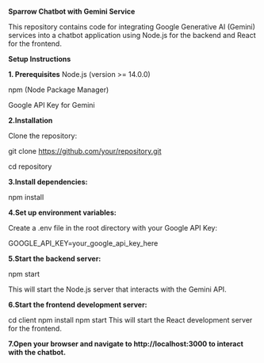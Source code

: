 **Sparrow Chatbot with Gemini Service**

This repository contains code for integrating Google Generative AI (Gemini) services into a chatbot application using Node.js for the backend and React for the frontend.

**Setup Instructions**

**1. Prerequisites**
Node.js (version >= 14.0.0)

npm (Node Package Manager)

Google API Key for Gemini

**2.Installation**

Clone the repository:

git clone https://github.com/your/repository.git

cd repository

**3.Install dependencies:**

npm install

**4.Set up environment variables:**

Create a .env file in the root directory with your Google API Key:

GOOGLE_API_KEY=your_google_api_key_here

**5.Start the backend server:**

npm start

This will start the Node.js server that interacts with the Gemini API.

**6.Start the frontend development server:**

cd client
npm install
npm start
This will start the React development server for the frontend.

**7.Open your browser and navigate to http://localhost:3000 to interact with the chatbot.**
